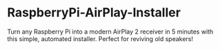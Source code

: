 # RaspberryPi-AirPlay-Installer
Turn any Raspberry Pi into a modern AirPlay 2 receiver in 5 minutes with this simple, automated installer. Perfect for reviving old speakers!
